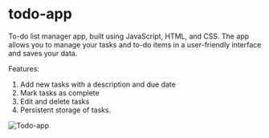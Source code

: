 # todo-app
To-do list manager app, built using JavaScript, HTML, and CSS. 
The app allows you to manage your tasks and to-do items in a user-friendly interface and saves your data.

Features:
 1. Add new tasks with a description and due date
 2. Mark tasks as complete
 3. Edit and delete tasks
 4. Persistent storage of tasks.

![Todo-app](https://user-images.githubusercontent.com/55896286/218523687-1c5348e0-ee92-4941-a244-ecde65035994.jpg)
